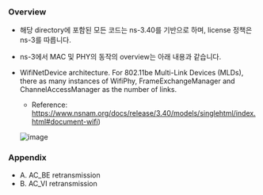 ### Overview
* 해당 directory에 포함된 모든 코드는 ns-3.40를 기반으로 하며, license 정책은 ns-3를 따릅니다.
* ns-3에서 MAC 및 PHY의 동작의 overview는 아래 내용과 같습니다.
* WifiNetDevice architecture. For 802.11be Multi-Link Devices (MLDs), there as many instances of WifiPhy, FrameExchangeManager and ChannelAccessManager as the number of links.
  * Reference: https://www.nsnam.org/docs/release/3.40/models/singlehtml/index.html#document-wifi)
    
  ![image](https://www.nsnam.org/docs/release/3.40/models/singlehtml/_images/WifiArchitecture.png)

### Appendix
* A. AC_BE retransmission
* B. AC_VI retransmission
